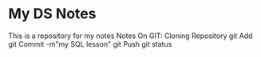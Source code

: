 # My DS Notes

This is a repository for my notes
Notes On GIT:
Cloning
Repository
git Add
git Commit -m"my SQL lesson"
git Push
git status
